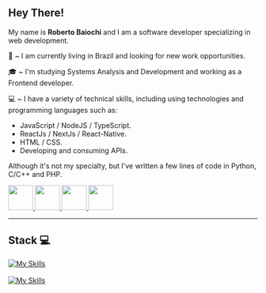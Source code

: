## Hey There!
My name is **Roberto Baiochi** and I am a software developer specializing in web development.

:round_pushpin: ~ I am currently living in Brazil and looking for new work opportunities.

:mortar_board: ~ I'm studying Systems Analysis and Development and working as a Frontend developer. 

:computer: ~ I have a variety of technical skills, including using technologies and programming languages such as:
  - JavaScript / NodeJS / TypeScript.
  - ReactJs / NextJs / React-Native.
  - HTML / CSS.
  - Developing and consuming APIs.

Although it's not my specialty, but I've written a few lines of code in Python, C/C++ and PHP.

<a  href="https://www.linkedin.com/in/roberto-baiochi/">
  <img src="https://raw.githubusercontent.com/RobertoBaiochi/readmeAssets/main/assets/linkedin.png?token=GHSAT0AAAAAACIDLYVR33VPVNA6PNE45276ZLAYG2Q" width="50px" height="50px" />
</a>
<a  href="https://www.linkedin.com/in/roberto-baiochi/">
  <img src="https://raw.githubusercontent.com/RobertoBaiochi/readmeAssets/main/assets/whatsapp.png?token=GHSAT0AAAAAACIDLYVQDGTCL34LW536CYPWZLAYHPQ" width="50px" height="50px" />
</a>
<a  href="mailto:robertombbaiochi@gmail.com?subject=link github">
  <img src="https://raw.githubusercontent.com/RobertoBaiochi/readmeAssets/main/assets/gmail.png?token=GHSAT0AAAAAACIDLYVQLT6X65M7MVM5PC4CZLAYICA" width="50px" height="50px" />
</a>
<a  href="https://www.linkedin.com/in/roberto-baiochi/">
  <img src="https://raw.githubusercontent.com/RobertoBaiochi/readmeAssets/main/assets/site.png?token=GHSAT0AAAAAACIDLYVR7I2LHY6Y3YIEHGMKZLAYIPA" width="50px" height="50px" />
</a>


<hr />


## Stack 💻
[![My Skills](https://skillicons.dev/icons?i=js,ts,react,nextjs,nodejs,html,css,git,postgres,androidstudio)](https://skillicons.dev) 
<br/>
<br/>
[![My Skills](https://skillicons.dev/icons?i=figma,ps)](https://skillicons.dev)
